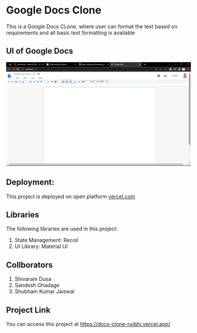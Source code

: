 # Google Docs Clone

This is a Google Docs CLone, where user can format the text based on requirements and all basic text formatting is available  

## UI of Google Docs

![Docs UI screenshot](src/assets/docs.png)

## Deployment:
This project is deployed on open platform [vercel.com](https://vercel.com/) 

## Libraries

The following libraries are used in this project:

1. State Management: Recoil
2. UI Library: Material UI

## Collborators

1. Shivaram Dusa
2. Sandesh Ghadage
3. Shubham Kumar Jaiswal

## Project Link

You can access this project at https://docs-clone-ruddy.vercel.app/